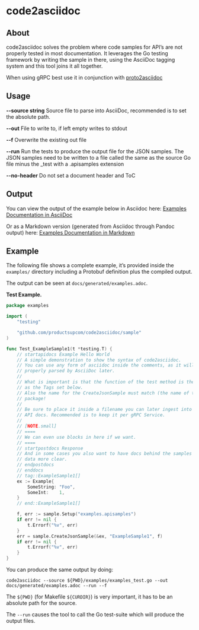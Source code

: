 # code2asciidoc

## About

code2asciidoc solves the problem where code samples for API’s are not properly
tested in most documentation.
It leverages the Go testing framework by writing the sample in there, using
the AsciiDoc tagging system and this tool joins it all together.

When using gRPC best use it in conjunction with [proto2asciidoc](https://github.com/productsupcom/proto2asciidoc)

## Usage

**--source string**
Source file to parse into AsciiDoc, recommended is to set the absolute path.

**--out**
File to write to, if left empty writes to stdout

**--f**
Overwrite the existing out file

**--run**
Run the tests to produce the output file for the JSON samples.
The JSON samples need to be written to a file called the same as
the source Go file minus the \_test with a .apisamples extension

**--no-header**
Do not set a document header and ToC

## Output

You can view the output of the example below in Asciidoc here:
[Examples Documentation in AsciiDoc](https://github.com/productsupcom/code2asciidoc/blob/master/docs/generated/examples.adoc)

Or as a Markdown version (generated from Asciidoc through Pandoc output) here:
[Examples Documentation in Markdown](https://github.com/productsupcom/code2asciidoc/blob/master/docs/generated/examples.md)

## Example

The following file shows a complete example, it’s provided inside the `examples/`
directory including a Protobuf definition plus the compiled output.

The output can be seen at `docs/generated/examples.adoc`.

**Test Example.**

``` go
package examples

import (
    "testing"

    "github.com/productsupcom/code2asciidoc/sample"
)

func Test_ExampleSample1(t *testing.T) {
    // startapidocs Example Hello World
    // A simple demonstration to show the syntax of code2asciidoc.
    // You can use any form of asciidoc inside the comments, as it will be
    // properly parsed by AsciiDoc later.
    //
    // What is important is that the function of the test method is the same
    // as the Tags set below.
    // Also the name for the CreateJsonSample must match (the name of the current)
    // package!
    //
    // Be sure to place it inside a filename you can later ingest into your
    // API docs. Recommended is to keep it per gRPC Service.
    //
    // [NOTE.small]
    // ====
    // We can even use blocks in here if we want.
    // ====
    // startpostdocs Response
    // And in some cases you also want to have docs behind the samples to make
    // data more clear.
    // endpostdocs
    // enddocs
    // tag::ExampleSample1[]
    ex := Example{
        SomeString: "Foo",
        SomeInt:    1,
    }
    // end::ExampleSample1[]

    f, err := sample.Setup("examples.apisamples")
    if err != nil {
        t.Errorf("%v", err)
    }
    err = sample.CreateJsonSample(&ex, "ExampleSample1", f)
    if err != nil {
        t.Errorf("%v", err)
    }
}
```

You can produce the same output by doing:

``` shell
code2asciidoc --source ${PWD}/examples/examples_test.go --out docs/generated/examples.adoc --run --f
```

<div class="informalexample">

The `${PWD}` (for Makefile `${CURDIR}`) is very important, it has to be an absolute path for the source.

</div>

The `--run` causes the tool to call the Go test-suite which will produce the
output files.
